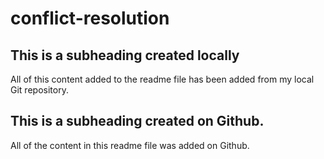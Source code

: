 # conflict-resolution

## This is a subheading created locally

All of this content added to the readme file has been added from my local Git repository.

## This is a subheading created on Github.

All of the content in this readme file was added on Github.
